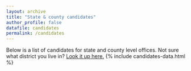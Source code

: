 ```yaml
---
layout: archive
title: "State & county candidates"
author_profile: false
datafile: candidates
permalink: /candidates
---
```

Below is a list of candidates for state and county level offices.  Not sure what district you live in?  [Look it up here.](https://www.maine.gov/sos/cec/elec/apport/index.html)
{% include candidates-data.html %}
